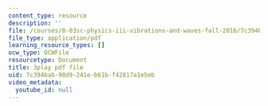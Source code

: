 ```yaml
---
content_type: resource
description: ''
file: /courses/8-03sc-physics-iii-vibrations-and-waves-fall-2016/7c394bab98d9241eb61bf42817a1e5eb_SnNmbVH5DAM.pdf
file_type: application/pdf
learning_resource_types: []
ocw_type: OCWFile
resourcetype: Document
title: 3play pdf file
uid: 7c394bab-98d9-241e-b61b-f42817a1e5eb
video_metadata:
  youtube_id: null
---
```

